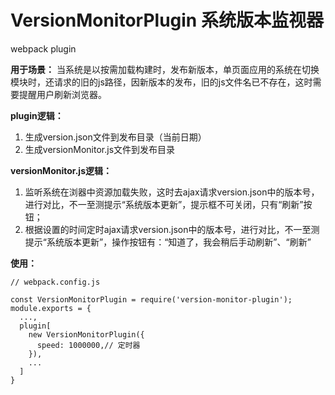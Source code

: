 # VersionMonitorPlugin 系统版本监视器

webpack plugin

**用于场景：**
当系统是以按需加载构建时，发布新版本，单页面应用的系统在切换模块时，还请求的旧的js路径，因新版本的发布，旧的js文件名已不存在，这时需要提醒用户刷新浏览器。


**plugin逻辑：**
1. 生成version.json文件到发布目录（当前日期）
2. 生成versionMonitor.js文件到发布目录

**versionMonitor.js逻辑：**
1. 监听系统在浏器中资源加载失败，这时去ajax请求version.json中的版本号，进行对比，不一至测提示“系统版本更新”，提示框不可关闭，只有“刷新”按钮；
2. 根据设置的时间定时ajax请求version.json中的版本号，进行对比，不一至测提示“系统版本更新”，操作按钮有：“知道了，我会稍后手动刷新”、“刷新”

**使用：**
```
// webpack.config.js

const VersionMonitorPlugin = require('version-monitor-plugin');
module.exports = {
  ...,
  plugin[
    new VersionMonitorPlugin({
      speed: 1000000,// 定时器
    }),
    ...
  ]
}
```
